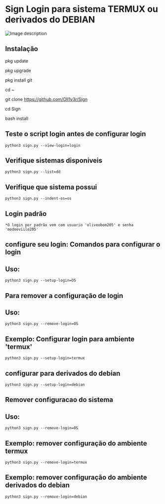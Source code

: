 # Sign Login para sistema TERMUX ou derivados do DEBIAN


![Image description](https://github.com/Oll1v3r/Sign/raw/master/config/img/login.png)

 
Instalação
----


pkg update

pkg upgrade

pkg install git

cd ~

git clone https://github.com/Oll1v3r/Sign

cd Sign

bash install


Teste o script login antes de configurar login
----
	python3 sign.py --view-login=login


Verifique sistemas disponiveis
----
	python3 sign.py --list=dd


Verifique que sistema possui
----
	python3 sign.py --indent-os=os

Login padrão
----
	*O login por padrão vem com usuario 'oliveobom205' e senha 'modoeviilo205'



configure seu login: Comandos para configurar o login
-----


Uso:
-----
	python3 sign.py --setup-login=OS



Para remover a configuração de login
-----

Uso:
------
	python3 sign.py --remove-login=OS



Exemplo: Configurar login para ambiente 'termux'
------

	python3 sign.py --setup-login=termux

configurar para derivados do debian
------

	python3 sign.py --setup-login=debian


Remover configuracao do sistema
-----

Uso:
-----
	python3 sign.py --remove-login=OS



Exemplo: remover configuração do ambiente termux
-----
	python3 sign.py --remove-login=termux


Exemplo: remover configuração do ambiente derivados do debian
-----
	python3 sign.py --remove-login=debian
